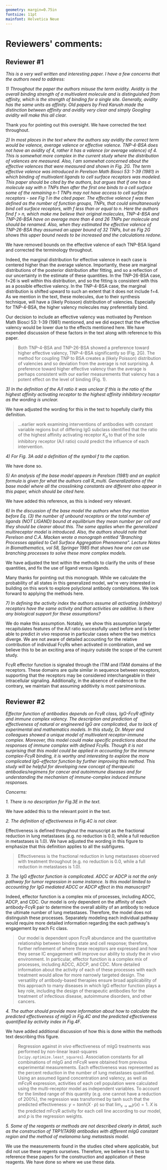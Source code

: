 ```yaml
---
geometry: margin=0.75in
fontsize: 11pt
mainfont: Helvetica Neue
---
```


# Reviewers' comments:

## Reviewer #1

*This is a very well written and interesting paper. I have a few concerns that the authors need to address:*

*1) Throughout the paper the authors misuse the term avidity. Avidity is the overall binding strength of a multivalent molecule and is distinguished from affinity, which is the strength of binding for a single site. Generally, avidity has the same units as affinity. Old papers by Fred Karush made the distinction between affinity and avidity very clear and simply Googling avidity will make this all clear.*

Thank you for pointing out this oversight. We have corrected the text throughout.

*2) In most places in the text where the authors say avidity the correct term would be valence, average valence or effective valence. TNP-4-BSA does not have an avidity of 4, rather it has a valence (or average valence) of 4. This is somewhat more complex in the current study where the distribution of valences are measured. Also, I am somewhat concerned about the effective valences that were measured and shown in Fig. 2G. The term effective valence was introduced in Perelson Math Biosci 53: 1-39 (1981) in which binding of multivalent ligands to cell surface receptors was modeled. This paper should be cited by the authors, but argues that if one has a molecule say with n TNPs then after the first one binds to a cell surface some of the remaining n-1 TNPs may not have access to cell surface receptors - see Fig 1 in the cited paper. The effective valence f was then defined as the number of function groups, TNPs, that could simultaneously bind cell surface receptors, with f less than or equal to n. Here the authors find f > n, which make me believe their original molecules, TNP-4-BSA and TNP-26-BSA have on average more than 4 and 26 TNPs per molecule and should be renamed. Also, when they estimated the effective valence of TNP-26-BSA they assumed an upper bound of 32 TNPs, but as Fig 2G shows this upper bound needs to be increased and the calculations redone.*

We have removed bounds on the effective valence of each TNP-BSA ligand and corrected the terminology throughout.

Indeed, the marginal distribution for effective valence in each case is centered higher than the average valence. Importantly, these are marginal distributions of the posterior distribution after fitting, and so a reflection of our uncertainty in the estimate of these quantities. In the TNP-26-BSA case, f=26 is well within this distribution, and so the fitting is consistent with this as a possible effective valency. In the TNP-4-BSA case, the marginal distribution is shifted upward to such an extent that it does not include f=4. As we mention in the text, these molecules, due to their synthesis technique, will have a (likely Poisson) distribution of valencies. Especially for TNP-4-BSA, the higher valency molecules may preferentially bind.

Our decision to include an effective valency was motivated by Perelson Math Biosci 53: 1-39 (1981) mentioned, and we did expect that the effective valency would be lower due to the effects mentioned here. We have expended discussion of these factors in the text along with reference to this paper.

> Both TNP-4-BSA and TNP-26-BSA showed a preference toward higher effective valency, TNP-4-BSA significantly so (Fig. 2G). The method for coupling TNP to BSA creates a (likely Poisson) distribution of valencies and so deviation from the average is not surprising. A preference toward higher effective valency than the average is perhaps consistent with our earlier measurements that valency has a potent effect on the level of binding (Fig. 1).

*3) In the definition of the A/I ratio it was unclear if this is the ratio of the highest affinity activating receptor to the highest affinity inhibitory receptor as the wording is unclear.*

We have adjusted the wording for this in the text to hopefully clarify this definition.

> ...earlier work examining interventions of antibodies with constant variable regions but of differing IgG subclass identified that the ratio of the highest affinity activating receptor $K_a$ to that of the sole inhibitory receptor (A/I ratio) could predict the influence of each intervention.

*4) For Fig. 3A add a definition of the symbol f to the caption.*

We have done so.

*5) An analysis of the base model appears in Perelson (1981) and an explicit formula is given for what the authors call R_multi. Generalizations of the base model where all the crosslinking constants are different also appear in this paper, which should be cited here.*

We have added this reference, as this is indeed very relevant.

*6) In the discussion of the base model the authors when they mention before Eq. (3) the number of unbound receptors or the total number of ligands (NOT LIGAND) bound at equilibrium they mean number per cell and they should be clearer about this. The same applies when the generalized multireceptor model is introduced. Also, the authors should note that Perelson and C.A. Macken wrote a monograph entitled "Branching Processes applied to Cell Surface Aggregation Phenomena". Lecture Notes in Biomathematics, vol 58, Springer 1985 that shows how one can use branching processes to solve these more complex models.*

We have adjusted the text within the methods to clarify the units of these quantities, and fix the use of ligand versus ligands.

Many thanks for pointing out this monograph. While we calculate the probability of all states in this generalized model, we're very interested in building on this work to explore polyclonal antibody combinations. We look forward to applying the methods here.

*7) In defining the activity index the authors assume all activating (inhibitory) receptors have the same activity and that activities are additive. Is there any biological support for these assumptions?*

We do make this assumption. Notably, we show this assumption largely recapitulates features of the A/I ratio successfully used before and is better able to predict *in vivo* response in particular cases where the two metrics diverge. We are not aware of detailed accounting for the relative contribution of individual FcγRs when activated in combination, and we believe this to be an exciting area of inquiry outside the scope of the current study. 

FcγR effector function is signaled through the ITIM and ITAM domains of the receptors. These domains are quite similar in sequence between receptors, supporting that the receptors may be considered interchangeable in their intracellular signaling. Additionally, in the absence of evidence to the contrary, we maintain that assuming additivity is most parsimonious.


## Reviewer #2

*Effector function of antibodies depends on FcγR class, IgG-FcγR affinity and immune complex valency. The description and prediction of effectiveness of natural or engineered IgG are complicated, due to lack of experimental and mathematics models. In this study, Dr. Meyer and colleagues showed a unique model of multivalent receptor-immune complex. Moreover, this model could make specific predictions about the responses of immune complex with defined FcγRs. Though it is not surprising that this model could be applied in accounting for the immune complex-FcγR binding, it is worthy and interesting to explore the more complicated IgG-effector function by further improving this method. This study will be helpful for developing new concept of therapeutic antibodies/regimens for cancer and autoimmune diseases and for understanding the mechanism of immune-complex induced immune responses.*

*Concerns:*

*1. There is no description for Fig.3E in the text.*

We have added this to the relevant point in the text.

*2. The definition of effectiveness in Fig.4C is not clear.*

Effectiveness is defined throughout the manuscript as the fractional reduction in lung metastases (e.g. no reduction is 0.0, while a full reduction in metastases is 1.0). We have adjusted the wording in this figure to emphasize that this definition applies to all the subfigures.

> Effectiveness is the fractional reduction in lung metastases observed with treatment throughout (e.g. no reduction is 0.0, while a full reduction in metastases is 1.0).

*3. The IgG effector function is complicated. ADCC or ADCP is not the only pathway for tumor regression in some instance. Is this model limited to accounting for IgG mediated ADCC or ADCP effect in this manuscript?*

Indeed, effector function is a complex mix of processes, including ADCC, ADCP, and CDC. Our model is only dependent on the affinity of each antibody-FcγR pair to determine the overall ability of an antibody to reduce the ultimate number of lung metastases. Therefore, the model does not distinguish these processes. Separately modeling each individual pathway would require more detailed information regarding the each pathway's engagement by each Fc class.

> Our model is dependent upon FcγR abundance and the quantitative relationship between binding state and cell response; therefore, further refinement of where these receptors are expressed and how they sense IC engagement will improve our ability to study the *in vivo* environment. In particular, effector function is a complex mix of processes, including ADCC, ADCP, and CDC. More detailed information about the activity of each of these processes with each treatment would allow for more narrowly targeted design. The versatility of antibody-based therapies ensure broad applicability of this approach to many diseases in which IgG effector function plays a key role, including the design of therapeutic antibodies for the treatment of infectious disease, autoimmune disorders, and other cancers. 

*4. The author should provide more information about how to calculate the predicted effectiveness of mIgG in Fig.4C and the predicted effectiveness quantified by activity index in Fig.4F.*

We have added additional discussion of how this is done within the methods text describing this figure.

> Regression against *in vivo* effectiveness of mIgG treatments was performed by non-linear least-squares (`scipy.optimize.least_squares`). Association constants for all combinations of mIgG and mFcγR were obtained from previous experimental measurements. Each effectiveness was represented as the percent reduction in the number of lung metastases quantified. Using an assumed ligand concentration and valency, as well as mFcγR expression, activities of each cell population were calculated using the multi-receptor model as independent variables. To account for the limited range of this quantity (e.g. one cannot have a reduction of 200%), the regression was transformed by tanh such that the predicted effectiveness: $y = tanh (X \cdot p)$ so that $\lim_{x\to\infty} y(x) = 1$. $X$ is the predicted mFcγR activity for each cell line according to our model, and $p$ is the regression weights.

*5. Some of the reagents or methods are not described clearly in detail, such as the construction of TRP1(TA99) antibodies with different mIgG constant region and the method of melanoma lung metastasis model.*

We use the measurements found in the studies cited where applicable, but did not use these regents ourselves. Therefore, we believe it is best to reference these papers for the construction and application of these reagents. We have done so where we use these data.
